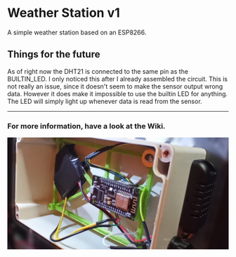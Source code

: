 # Weather Station v1
A simple weather station based on an ESP8266.

## Things for the future
As of right now the DHT21 is connected to the same pin as the BUILTIN_LED. I only noticed this after I already assembled the circuit. This is not really an issue, since it doesn't seem to make the sensor output wrong data. However it does make it impossible to use the builtin LED for anything. The LED will simply light up whenever data is read from the sensor.

***
### For more information, have a look at the Wiki.
![Overview](https://github.com/JanoschABR/weather-station-v1/blob/d3cf0b37891ef15b32f3fb7d15556ca328d79d1d/assets/overview.jpg)
